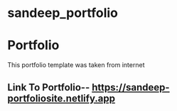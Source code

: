 # sandeep_portfolio

# Portfolio
This portfolio template was taken from internet
## Link To Portfolio--  https://sandeep-portfoliosite.netlify.app
